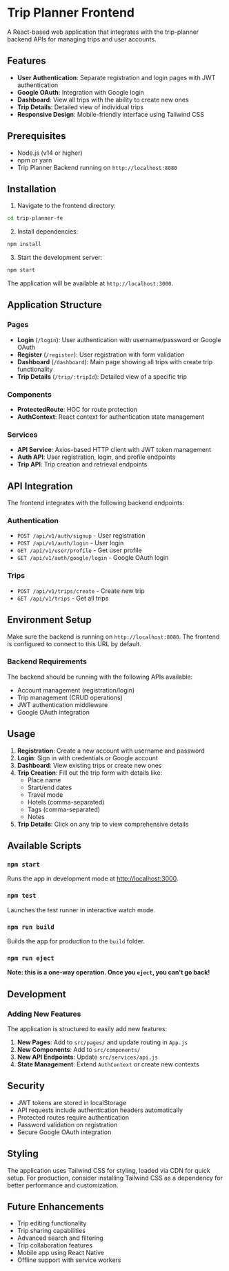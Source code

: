 # Trip Planner Frontend

A React-based web application that integrates with the trip-planner backend APIs for managing trips and user accounts.

## Features

- **User Authentication**: Separate registration and login pages with JWT authentication
- **Google OAuth**: Integration with Google login
- **Dashboard**: View all trips with the ability to create new ones
- **Trip Details**: Detailed view of individual trips
- **Responsive Design**: Mobile-friendly interface using Tailwind CSS

## Prerequisites

- Node.js (v14 or higher)
- npm or yarn
- Trip Planner Backend running on `http://localhost:8080`

## Installation

1. Navigate to the frontend directory:
```bash
cd trip-planner-fe
```

2. Install dependencies:
```bash
npm install
```

3. Start the development server:
```bash
npm start
```

The application will be available at `http://localhost:3000`.

## Application Structure

### Pages

- **Login** (`/login`): User authentication with username/password or Google OAuth
- **Register** (`/register`): User registration with form validation
- **Dashboard** (`/dashboard`): Main page showing all trips with create trip functionality
- **Trip Details** (`/trip/:tripId`): Detailed view of a specific trip

### Components

- **ProtectedRoute**: HOC for route protection
- **AuthContext**: React context for authentication state management

### Services

- **API Service**: Axios-based HTTP client with JWT token management
- **Auth API**: User registration, login, and profile endpoints
- **Trip API**: Trip creation and retrieval endpoints

## API Integration

The frontend integrates with the following backend endpoints:

### Authentication
- `POST /api/v1/auth/signup` - User registration
- `POST /api/v1/auth/login` - User login
- `GET /api/v1/user/profile` - Get user profile
- `GET /api/v1/auth/google/login` - Google OAuth login

### Trips
- `POST /api/v1/trips/create` - Create new trip
- `GET /api/v1/trips` - Get all trips

## Environment Setup

Make sure the backend is running on `http://localhost:8080`. The frontend is configured to connect to this URL by default.

### Backend Requirements

The backend should be running with the following APIs available:
- Account management (registration/login)
- Trip management (CRUD operations)
- JWT authentication middleware
- Google OAuth integration

## Usage

1. **Registration**: Create a new account with username and password
2. **Login**: Sign in with credentials or Google account
3. **Dashboard**: View existing trips or create new ones
4. **Trip Creation**: Fill out the trip form with details like:
   - Place name
   - Start/end dates
   - Travel mode
   - Hotels (comma-separated)
   - Tags (comma-separated)
   - Notes
5. **Trip Details**: Click on any trip to view comprehensive details

## Available Scripts

### `npm start`
Runs the app in development mode at [http://localhost:3000](http://localhost:3000).

### `npm test`
Launches the test runner in interactive watch mode.

### `npm run build`
Builds the app for production to the `build` folder.

### `npm run eject`
**Note: this is a one-way operation. Once you `eject`, you can't go back!**

## Development

### Adding New Features

The application is structured to easily add new features:

1. **New Pages**: Add to `src/pages/` and update routing in `App.js`
2. **New Components**: Add to `src/components/`
3. **New API Endpoints**: Update `src/services/api.js`
4. **State Management**: Extend `AuthContext` or create new contexts

## Security

- JWT tokens are stored in localStorage
- API requests include authentication headers automatically
- Protected routes require authentication
- Password validation on registration
- Secure Google OAuth integration

## Styling

The application uses Tailwind CSS for styling, loaded via CDN for quick setup. For production, consider installing Tailwind CSS as a dependency for better performance and customization.

## Future Enhancements

- Trip editing functionality
- Trip sharing capabilities
- Advanced search and filtering
- Trip collaboration features
- Mobile app using React Native
- Offline support with service workers

